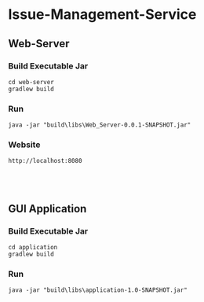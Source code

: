 # Issue-Management-Service

## Web-Server

### Build Executable Jar
```
cd web-server
gradlew build
```

### Run 
```
java -jar "build\libs\Web_Server-0.0.1-SNAPSHOT.jar"
```

### Website
```
http://localhost:8080
```

<br />
<br />


## GUI Application

### Build Executable Jar
```
cd application
gradlew build
```

### Run 
```
java -jar "build\libs\application-1.0-SNAPSHOT.jar"
```